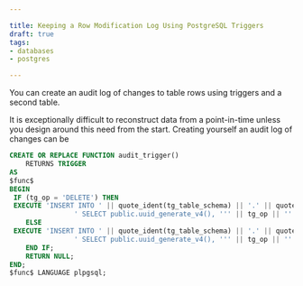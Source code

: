 ```yaml
---

title: Keeping a Row Modification Log Using PostgreSQL Triggers
draft: true
tags:
- databases
- postgres

---
```


You can create an audit log of changes to table rows using triggers and a second table.

It is exceptionally difficult to reconstruct data from a point-in-time unless you design around this need from the start. Creating yourself an audit log of changes can be

```sql
CREATE OR REPLACE FUNCTION audit_trigger()  
    RETURNS TRIGGER  
AS  
$func$  
BEGIN  
 IF (tg_op = 'DELETE') THEN  
 EXECUTE 'INSERT INTO ' || quote_ident(tg_table_schema) || '.' || quote_ident(tg_table_name || '_audit') ||  
                ' SELECT public.uuid_generate_v4(), ''' || tg_op || ''', now(), user, $1.*' USING old;  
    ELSE  
 EXECUTE 'INSERT INTO ' || quote_ident(tg_table_schema) || '.' || quote_ident(tg_table_name || '_audit') ||  
                ' SELECT public.uuid_generate_v4(), ''' || tg_op || ''', now(), user, $1.*' USING new;  
    END IF;  
    RETURN NULL;  
END;  
$func$ LANGUAGE plpgsql;
```
<!--stackedit_data:
eyJoaXN0b3J5IjpbLTU2ODA2NTQ0M119
-->